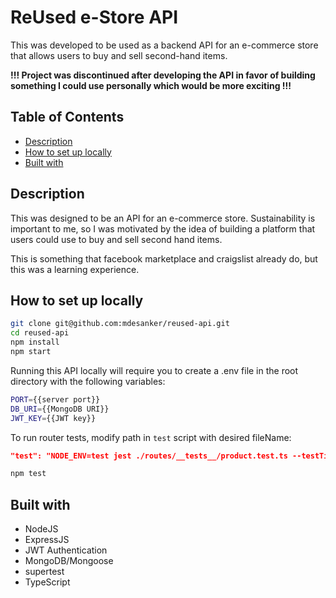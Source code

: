 # ReUsed e-Store API

This was developed to be used as a backend API for an e-commerce store that allows users to buy and sell second-hand items.

**!!! Project was discontinued after developing the API in favor of building something I could use personally which would be more exciting !!!**

## Table of Contents

- [Description](#Description)
- [How to set up locally](#How-to-set-up-locally)
- [Built with](#Built-with)

## Description

This was designed to be an API for an e-commerce store. Sustainability is important to me, so I was motivated by the idea of building a platform that users could use to buy and sell second hand items.

This is something that facebook marketplace and craigslist already do, but this was a learning experience.

## How to set up locally

```bash
git clone git@github.com:mdesanker/reused-api.git
cd reused-api
npm install
npm start
```

Running this API locally will require you to create a .env file in the root directory with the following variables:

```bash
PORT={{server port}}
DB_URI={{MongoDB URI}}
JWT_KEY={{JWT key}}
```

To run router tests, modify path in `test` script with desired fileName:

```json
"test": "NODE_ENV=test jest ./routes/__tests__/product.test.ts --testTimeout=10000 --detectOpenHandles --forceExit",
```

```bash
npm test
```

## Built with

- NodeJS
- ExpressJS
- JWT Authentication
- MongoDB/Mongoose
- supertest
- TypeScript
